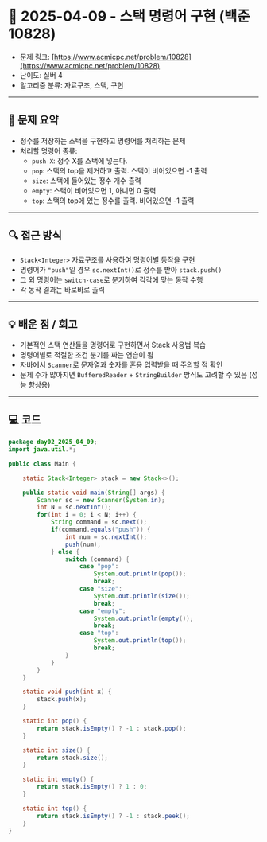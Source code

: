 # 📅 2025-04-09 - 스택 명령어 구현 (백준 10828)

<!-- 문제 링크 -->
- 문제 링크: [https://www.acmicpc.net/problem/10828](https://www.acmicpc.net/problem/10828)
- 난이도: 실버 4
- 알고리즘 분류: 자료구조, 스택, 구현

---

## 📌 문제 요약

- 정수를 저장하는 스택을 구현하고 명령어를 처리하는 문제
- 처리할 명령어 종류:
    - `push X`: 정수 X를 스택에 넣는다.
    - `pop`: 스택의 top을 제거하고 출력. 스택이 비어있으면 -1 출력
    - `size`: 스택에 들어있는 정수 개수 출력
    - `empty`: 스택이 비어있으면 1, 아니면 0 출력
    - `top`: 스택의 top에 있는 정수를 출력. 비어있으면 -1 출력

---

## 🔍 접근 방식

- `Stack<Integer>` 자료구조를 사용하여 명령어별 동작을 구현
- 명령어가 `"push"`일 경우 `sc.nextInt()`로 정수를 받아 `stack.push()`
- 그 외 명령어는 `switch-case`로 분기하여 각각에 맞는 동작 수행
- 각 동작 결과는 바로바로 출력

---

## 💡 배운 점 / 회고

- 기본적인 스택 연산들을 명령어로 구현하면서 Stack 사용법 복습
- 명령어별로 적절한 조건 분기를 짜는 연습이 됨
- 자바에서 `Scanner`로 문자열과 숫자를 혼용 입력받을 때 주의할 점 확인
- 문제 수가 많아지면 `BufferedReader` + `StringBuilder` 방식도 고려할 수 있음 (성능 향상용)

---

## 💻 코드

```java
package day02_2025_04_09;
import java.util.*;

public class Main {

    static Stack<Integer> stack = new Stack<>();

    public static void main(String[] args) {
        Scanner sc = new Scanner(System.in);
        int N = sc.nextInt();
        for(int i = 0; i < N; i++) {
            String command = sc.next();
            if(command.equals("push")) {
                int num = sc.nextInt();
                push(num);
            } else {
                switch (command) {
                    case "pop":
                        System.out.println(pop());
                        break;
                    case "size":
                        System.out.println(size());
                        break;
                    case "empty":
                        System.out.println(empty());
                        break;
                    case "top":
                        System.out.println(top());
                        break;
                }
            }
        }
    }

    static void push(int x) {
        stack.push(x);
    }

    static int pop() {
        return stack.isEmpty() ? -1 : stack.pop();
    }

    static int size() {
        return stack.size();
    }

    static int empty() {
        return stack.isEmpty() ? 1 : 0;
    }

    static int top() {
        return stack.isEmpty() ? -1 : stack.peek();
    }
}
